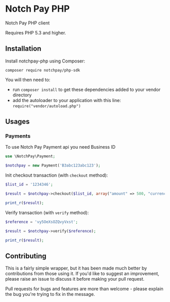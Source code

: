 # Notch Pay PHP

Notch Pay PHP client

Requires PHP 5.3 and higher.

## Installation

Install notchpay-php using Composer:

```
composer require notchpay/php-sdk
```

You will then need to:

- run `composer install` to get these dependencies added to your vendor directory
- add the autoloader to your application with this line: `require("vendor/autoload.php")`

## Usages

### Payments

To use Notch Pay Payment api you need Business ID

```php
use \NotchPay\Payment;

$notchpay = new Payment('B3abc123abc123');
```

Init checkout transaction (with `checkout` method):

```php
$list_id = '1234346';

$result = $notchpay->checkout($list_id, array("amount" => 500, "currency" => "XAF", "description" => "Notch Pay checkout", "email" => "me@notchpay.test", 'phone' => "237676761582"));

print_r($result);
```

Verify transaction (with `verify` method):

```php
$reference = 'vy5OeXsOZQvyVxst';

$result = $notchpay->verify($reference);

print_r($result);
```

## Contributing

This is a fairly simple wrapper, but it has been made much better by contributions from those using it. If you'd like to suggest an improvement, please raise an issue to discuss it before making your pull request.

Pull requests for bugs and features are more than welcome - please explain the bug you're trying to fix in the message.
